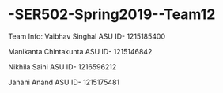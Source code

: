 # -SER502-Spring2019--Team12

Team Info:
Vaibhav Singhal
  ASU ID- 1215185400

Manikanta Chintakunta
  ASU ID- 1215146842

Nikhila Saini
  ASU ID- 1216596212

Janani Anand
  ASU ID- 1215175481
